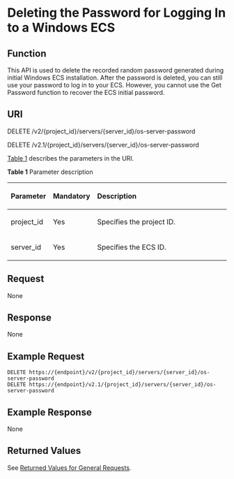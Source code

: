 # Deleting the Password for Logging In to a Windows ECS<a name="EN-US_TOPIC_0031176554"></a>

## Function<a name="section57769674"></a>

This API is used to delete the recorded random password generated during initial Windows ECS installation. After the password is deleted, you can still use your password to log in to your ECS. However, you cannot use the Get Password function to recover the ECS initial password.

## URI<a name="section50165025"></a>

DELETE /v2/\{project\_id\}/servers/\{server\_id\}/os-server-password

DELETE /v2.1/\{project\_id\}/servers/\{server\_id\}/os-server-password

[Table 1](#table46110007)  describes the parameters in the URI.

**Table  1**  Parameter description

<a name="table46110007"></a>
<table><thead align="left"><tr id="row14148614"><th class="cellrowborder" valign="top" width="17.169999999999998%" id="mcps1.2.4.1.1"><p id="p5187119"><a name="p5187119"></a><a name="p5187119"></a>Parameter</p>
</th>
<th class="cellrowborder" valign="top" width="17.169999999999998%" id="mcps1.2.4.1.2"><p id="p17503500"><a name="p17503500"></a><a name="p17503500"></a>Mandatory</p>
</th>
<th class="cellrowborder" valign="top" width="65.66%" id="mcps1.2.4.1.3"><p id="p8497414"><a name="p8497414"></a><a name="p8497414"></a>Description</p>
</th>
</tr>
</thead>
<tbody><tr id="row17201924"><td class="cellrowborder" valign="top" width="17.169999999999998%" headers="mcps1.2.4.1.1 "><p id="p51178607"><a name="p51178607"></a><a name="p51178607"></a>project_id</p>
</td>
<td class="cellrowborder" valign="top" width="17.169999999999998%" headers="mcps1.2.4.1.2 "><p id="p51826478"><a name="p51826478"></a><a name="p51826478"></a>Yes</p>
</td>
<td class="cellrowborder" valign="top" width="65.66%" headers="mcps1.2.4.1.3 "><p id="p37593705"><a name="p37593705"></a><a name="p37593705"></a>Specifies the project ID.</p>
</td>
</tr>
<tr id="row615338831654"><td class="cellrowborder" valign="top" width="17.169999999999998%" headers="mcps1.2.4.1.1 "><p id="p519996316521"><a name="p519996316521"></a><a name="p519996316521"></a>server_id</p>
</td>
<td class="cellrowborder" valign="top" width="17.169999999999998%" headers="mcps1.2.4.1.2 "><p id="p5588153816521"><a name="p5588153816521"></a><a name="p5588153816521"></a>Yes</p>
</td>
<td class="cellrowborder" valign="top" width="65.66%" headers="mcps1.2.4.1.3 "><p id="p1719074216521"><a name="p1719074216521"></a><a name="p1719074216521"></a>Specifies the ECS ID.</p>
</td>
</tr>
</tbody>
</table>

## Request<a name="section48832041"></a>

None

## Response<a name="section1927776"></a>

None

## Example Request<a name="section118665219435"></a>

```
DELETE https://{endpoint}/v2/{project_id}/servers/{server_id}/os-server-password
DELETE https://{endpoint}/v2.1/{project_id}/servers/{server_id}/os-server-password
```

## Example Response<a name="section19716123044320"></a>

None

## Returned Values<a name="section17349988"></a>

See  [Returned Values for General Requests](returned-values-for-general-requests.md).

